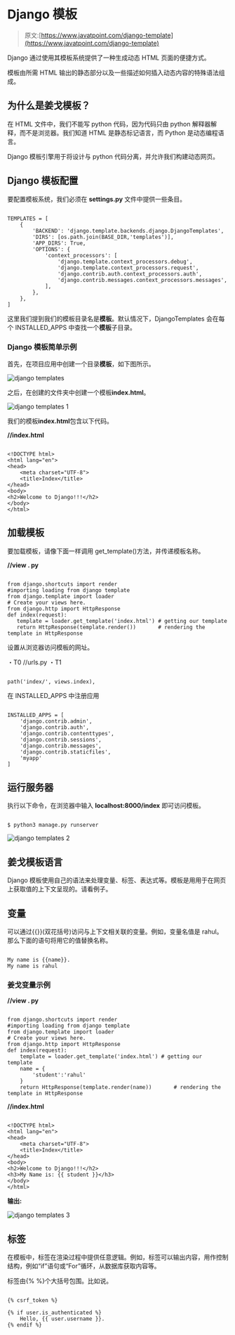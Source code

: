 # Django 模板

> 原文:[https://www.javatpoint.com/django-template](https://www.javatpoint.com/django-template)

Django 通过使用其模板系统提供了一种生成动态 HTML 页面的便捷方式。

模板由所需 HTML 输出的静态部分以及一些描述如何插入动态内容的特殊语法组成。

## 为什么是姜戈模板？

在 HTML 文件中，我们不能写 python 代码，因为代码只由 python 解释器解释，而不是浏览器。我们知道 HTML 是静态标记语言，而 Python 是动态编程语言。

Django 模板引擎用于将设计与 python 代码分离，并允许我们构建动态网页。

## Django 模板配置

要配置模板系统，我们必须在 **settings.py** 文件中提供一些条目。

```

TEMPLATES = [
    {
        'BACKEND': 'django.template.backends.django.DjangoTemplates',
        'DIRS': [os.path.join(BASE_DIR,'templates')],
        'APP_DIRS': True,
        'OPTIONS': {
            'context_processors': [
                'django.template.context_processors.debug',
                'django.template.context_processors.request',
                'django.contrib.auth.context_processors.auth',
                'django.contrib.messages.context_processors.messages',
            ],
        },
    },
]

```

这里我们提到我们的模板目录名是**模板**。默认情况下，DjangoTemplates 会在每个 INSTALLED_APPS 中查找一个**模板**子目录。

### Django 模板简单示例

首先，在项目应用中创建一个目录**模板**，如下图所示。

![django templates](../Images/d4d411dcd1840695ebb6108a5f76a48a.png)

之后，在创建的文件夹中创建一个模板**index.html**。

![django templates 1](../Images/cbbada56b664272e2c55158ba7f5845e.png)

我们的模板**index.html**包含以下代码。

**//index.html**

```

<!DOCTYPE html>
<html lang="en">
<head>
    <meta charset="UTF-8">
    <title>Index</title>
</head>
<body>
<h2>Welcome to Django!!!</h2>
</body>
</html>

```

## 加载模板

要加载模板，请像下面一样调用 get_template()方法，并传递模板名称。

**//view . py**

```

from django.shortcuts import render
#importing loading from django template
from django.template import loader
# Create your views here.
from django.http import HttpResponse
def index(request):
   template = loader.get_template('index.html') # getting our template
   return HttpResponse(template.render())       # rendering the template in HttpResponse

```

设置从浏览器访问模板的网址。

・T0️ //urls.py ・T1️

```

path('index/', views.index),

```

在 INSTALLED_APPS 中注册应用

```

INSTALLED_APPS = [
    'django.contrib.admin',
    'django.contrib.auth',
    'django.contrib.contenttypes',
    'django.contrib.sessions',
    'django.contrib.messages',
    'django.contrib.staticfiles',
    'myapp'
]

```

## 运行服务器

执行以下命令，在浏览器中输入 **localhost:8000/index** 即可访问模板。

```

$ python3 manage.py runserver

```

![django templates 2](../Images/935d5218d608862b8a22277455fc6c78.png)

## 姜戈模板语言

Django 模板使用自己的语法来处理变量、标签、表达式等。模板是用用于在网页上获取值的上下文呈现的。请看例子。

## 变量

可以通过{{}}(双花括号)访问与上下文相关联的变量。例如，变量名值是 rahul。那么下面的语句将用它的值替换名称。

```

My name is {{name}}. 
My name is rahul

```

### 姜戈变量示例

**//view . py**

```

from django.shortcuts import render
#importing loading from django template
from django.template import loader
# Create your views here.
from django.http import HttpResponse
def index(request):
    template = loader.get_template('index.html') # getting our template
    name = {
        'student':'rahul'
    }
    return HttpResponse(template.render(name))       # rendering the template in HttpResponse

```

**//index.html**

```

<!DOCTYPE html>
<html lang="en">
<head>
    <meta charset="UTF-8">
    <title>Index</title>
</head>
<body>
<h2>Welcome to Django!!!</h2>
<h3>My Name is: {{ student }}</h3>
</body>
</html>

```

**输出:**

![django templates 3](../Images/0d1e2f790ee471ecfbda323452a8553c.png)

## 标签

在模板中，标签在渲染过程中提供任意逻辑。例如，标签可以输出内容，用作控制结构，例如“if”语句或“For”循环，从数据库获取内容等。

标签由{% %}个大括号包围。比如说。

```

{% csrf_token %}

{% if user.is_authenticated %}
	Hello, {{ user.username }}.
{% endif %}

```